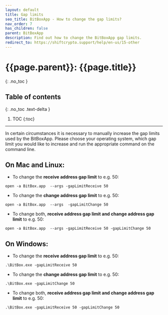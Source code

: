 ```yaml
---
layout: default
title: Gap limits
seo_title: BitBoxApp - How to change the gap limits?
nav_order: 7
has_children: false
parent: BitBoxApp
description: Find out how to change the BitBoxApp gap limits.
redirect_to: https://shiftcrypto.support/help/en-us/15-other
---
```


# {{page.parent}}: {{page.title}}
{: .no_toc }

## Table of contents
{: .no_toc .text-delta }

1. TOC
{:toc}

---
In certain circumstances it is necessary to manually increase the gap limits used by the BitBoxApp. Please choose your operating system, which gap limit you would like to increase and run the appropriate command on the command line.

## On Mac and Linux:
- To change the **receive address gap limit** to e.g. 50:

`open -a BitBox.app  --args -gapLimitReceive 50`

- To change the **change address gap limit** to e.g. 50:

`open -a BitBox.app  --args  -gapLimitChange 50`

- To change both, **receive address gap limit and change address gap limit** to e.g. 50:

`open -a BitBox.app  --args -gapLimitReceive 50 -gapLimitChange 50`

## On Windows:
- To change the **receive address gap limit** to e.g. 50:

`.\BitBox.exe -gapLimitReceive 50`

- To change the **change address gap limit** to e.g. 50:

`.\BitBox.exe -gapLimitChange 50`

- To change both, **receive address gap limit and change address gap limit** to e.g. 50:

`.\BitBox.exe -gapLimitReceive 50 -gapLimitChange 50`
